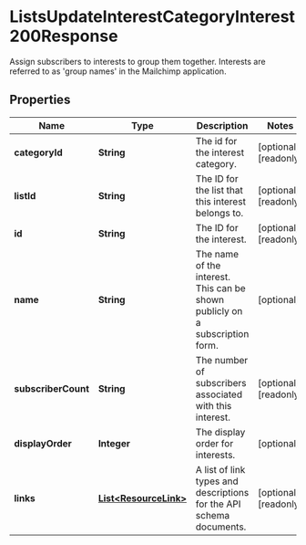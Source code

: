 

# ListsUpdateInterestCategoryInterest200Response

Assign subscribers to interests to group them together. Interests are referred to as 'group names' in the Mailchimp application.

## Properties

| Name | Type | Description | Notes |
|------------ | ------------- | ------------- | -------------|
|**categoryId** | **String** | The id for the interest category. |  [optional] [readonly] |
|**listId** | **String** | The ID for the list that this interest belongs to. |  [optional] [readonly] |
|**id** | **String** | The ID for the interest. |  [optional] [readonly] |
|**name** | **String** | The name of the interest. This can be shown publicly on a subscription form. |  [optional] |
|**subscriberCount** | **String** | The number of subscribers associated with this interest. |  [optional] [readonly] |
|**displayOrder** | **Integer** | The display order for interests. |  [optional] |
|**links** | [**List&lt;ResourceLink&gt;**](ResourceLink.md) | A list of link types and descriptions for the API schema documents. |  [optional] [readonly] |



